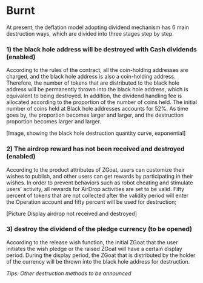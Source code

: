 # Burnt

At present, the deflation model adopting dividend mechanism has 6 main destruction ways, which are divided into three stages step by step.

### 1\) the black hole address will be destroyed with Cash dividends \(enabled\) <a id="uVM64"></a>

According to the rules of the contract, all the coin-holding addresses are charged, and the black hole address is also a coin-holding address. Therefore, the number of tokens that are distributed to the black hole address will be permanently thrown into the black hole address, which is equivalent to being destroyed. In addition, the dividend handling fee is allocated according to the proportion of the number of coins held. The initial number of coins held at Black hole addresses accounts for 52%. As time goes by, the proportion becomes larger and larger, and the destruction proportion becomes larger and larger.

\[Image, showing the black hole destruction quantity curve, exponential\]

### 2\) The airdrop reward has not been received and destroyed \(enabled\) <a id="cK0v5"></a>

According to the product attributes of ZGoat, users can customize their wishes to publish, and other users can get rewards by participating in their wishes. In order to prevent behaviors such as robot cheating and stimulate users' activity, all rewards for AirDrop activities are set to be valid. Fifty percent of tokens that are not collected after the validity period will enter the Operation account and fifty percent will be used for destruction;

\[Picture Display airdrop not received and destroyed\]

### 3\) destroy the dividend of the pledge currency \(to be opened\) <a id="fiDeI"></a>

According to the release wish function, the initial ZGoat that the user initiates the wish pledge or the raised ZGoat will have a certain display period. During the display period, the ZGoat that is distributed by the holder of the currency will be thrown into the black hole address for destruction.

_Tips: Other destruction methods to be announced_

